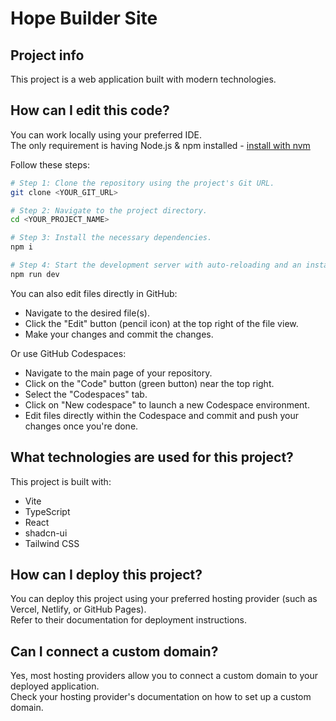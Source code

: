 # Hope Builder Site

## Project info

This project is a web application built with modern technologies.

## How can I edit this code?

You can work locally using your preferred IDE.  
The only requirement is having Node.js & npm installed - [install with nvm](https://github.com/nvm-sh/nvm#installing-and-updating)

Follow these steps:

```sh
# Step 1: Clone the repository using the project's Git URL.
git clone <YOUR_GIT_URL>

# Step 2: Navigate to the project directory.
cd <YOUR_PROJECT_NAME>

# Step 3: Install the necessary dependencies.
npm i

# Step 4: Start the development server with auto-reloading and an instant preview.
npm run dev
```

You can also edit files directly in GitHub:

- Navigate to the desired file(s).
- Click the "Edit" button (pencil icon) at the top right of the file view.
- Make your changes and commit the changes.

Or use GitHub Codespaces:

- Navigate to the main page of your repository.
- Click on the "Code" button (green button) near the top right.
- Select the "Codespaces" tab.
- Click on "New codespace" to launch a new Codespace environment.
- Edit files directly within the Codespace and commit and push your changes once you're done.

## What technologies are used for this project?

This project is built with:

- Vite
- TypeScript
- React
- shadcn-ui
- Tailwind CSS

## How can I deploy this project?

You can deploy this project using your preferred hosting provider (such as Vercel, Netlify, or GitHub Pages).  
Refer to their documentation for deployment instructions.

## Can I connect a custom domain?

Yes, most hosting providers allow you to connect a custom domain to your deployed application.  
Check your hosting provider's documentation on how to set up a custom domain.
